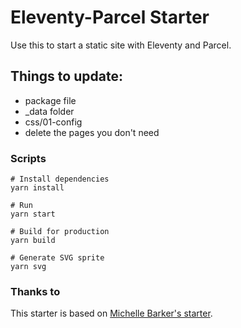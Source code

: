 # Eleventy-Parcel Starter

Use this to start a static site with Eleventy and Parcel.

## Things to update:

- package file
- \_data folder
- css/01-config
- delete the pages you don't need

### Scripts

```
# Install dependencies
yarn install

# Run
yarn start

# Build for production
yarn build

# Generate SVG sprite
yarn svg
```

### Thanks to

This starter is based on [Michelle Barker's starter](https://github.com/mbarker84/eleventy-parcel).
